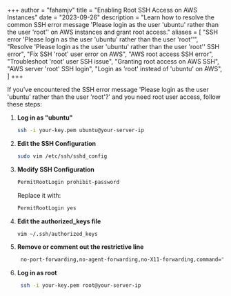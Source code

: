 +++
author = "fahamjv"
title = "Enabling Root SSH Access on AWS Instances"
date = "2023-09-26"
description = "Learn how to resolve the common SSH error message 'Please login as the user 'ubuntu' rather than the user 'root'' on AWS instances and grant root access."
aliases = [
    "SSH error 'Please login as the user 'ubuntu' rather than the user 'root''",
    "Resolve 'Please login as the user 'ubuntu' rather than the user 'root'' SSH error",
    "Fix SSH 'root' user error on AWS",
    "AWS root access SSH error",
    "Troubleshoot 'root' user SSH issue",
    "Granting root access on AWS SSH",
    "AWS server 'root' SSH login",
    "Login as 'root' instead of 'ubuntu' on AWS",
]
+++

If you've encountered the SSH error message 'Please login as the user 'ubuntu' rather than the user 'root'?' and you need root user access, follow these steps:

1. **Log in as "ubuntu"**
   ```bash
   ssh -i your-key.pem ubuntu@your-server-ip
2. **Edit the SSH Configuration**
   ```bash
   sudo vim /etc/ssh/sshd_config
3. **Modify SSH Configuration**
   ```bash
   PermitRootLogin prohibit-password
   ```

    Replace it with:
   ```bash
   PermitRootLogin yes
4. **Edit the authorized_keys file**
   ```bash
   vim ~/.ssh/authorized_keys
5. **Remove or comment out the restrictive line**
   ```bash
    no-port-forwarding,no-agent-forwarding,no-X11-forwarding,command="echo 'Please login as the user \"ubuntu\" rather than the user \"root\".';echo;sleep 10"
6. **Log in as root**
   ```bash
    ssh -i your-key.pem root@your-server-ip
